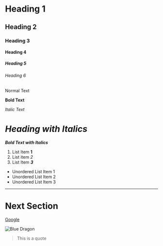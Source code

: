 # Heading 1
## Heading 2
### Heading 3
#### Heading 4
##### Heading 5
###### Heading 6

Normal Text

**Bold Text**

_Italic Text_

# _Heading with Italics_

***Bold Text with Italics***
1. List Item **1**
2. List item _2_
3. List Item ***3***

- Unordered List Item 1
- Unordered List Item 2
- Unordered List Item 3

---
 # Next Section
 
 [Google](https://www.google.com)
 
 ![Blue Dragon](https://i.imgur.com/XcPE5Vx.jpeg)
 
 >This is a quote
